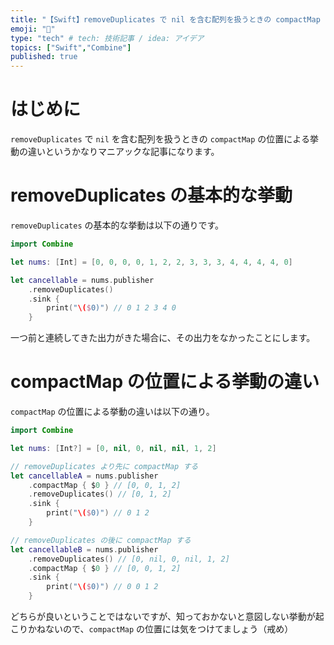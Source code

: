 ```yaml
---
title: "【Swift】removeDuplicates で nil を含む配列を扱うときの compactMap の位置による挙動の違いについて"
emoji: "🔖"
type: "tech" # tech: 技術記事 / idea: アイデア
topics: ["Swift","Combine"]
published: true
---
```


# はじめに

`removeDuplicates` で `nil` を含む配列を扱うときの `compactMap` の位置による挙動の違いというかなりマニアックな記事になります。

# removeDuplicates の基本的な挙動

`removeDuplicates` の基本的な挙動は以下の通りです。

```swift
import Combine

let nums: [Int] = [0, 0, 0, 0, 1, 2, 2, 3, 3, 3, 4, 4, 4, 4, 0]

let cancellable = nums.publisher
    .removeDuplicates()
    .sink {
        print("\($0)") // 0 1 2 3 4 0
    }
```

一つ前と連続してきた出力がきた場合に、その出力をなかったことにします。

# compactMap の位置による挙動の違い

`compactMap` の位置による挙動の違いは以下の通り。

```swift
import Combine

let nums: [Int?] = [0, nil, 0, nil, nil, 1, 2]

// removeDuplicates より先に compactMap する
let cancellableA = nums.publisher
    .compactMap { $0 } // [0, 0, 1, 2]
    .removeDuplicates() // [0, 1, 2]
    .sink {
        print("\($0)") // 0 1 2
    }

// removeDuplicates の後に compactMap する
let cancellableB = nums.publisher
    .removeDuplicates() // [0, nil, 0, nil, 1, 2]
    .compactMap { $0 } // [0, 0, 1, 2] 
    .sink {
        print("\($0)") // 0 0 1 2
    }
```

どちらが良いということではないですが、知っておかないと意図しない挙動が起こりかねないので、`compactMap` の位置には気をつけてましょう（戒め）
